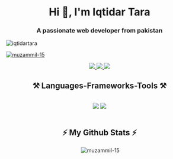 <h1 align="center">Hi 👋, I'm Iqtidar Tara</h1>
<h3 align="center">A passionate web developer from pakistan</h3>
<p align="left"> <img src="https://komarev.com/ghpvc/?username=iqtidartara&label=Profile%20views&color=yellow&abbreviated=true" alt="iqtidartara" /> </p>

<p align="left"> <a href="https://github.com/ryo-ma/github-profile-trophy"><img src="https://github-profile-trophy.vercel.app/?username=muzammil-15&theme=dark_dimmed&no-frame=true&margin-w=10&margin-h=10" alt="muzammil-15" /></a> </p>

 
<div align="center"> 
  <a href="muzammilalyari15@gmail.com">
    <img src="https://img.shields.io/badge/Gmail-333333?style=for-the-badge&logo=gmail&logoColor=red" />
  </a>
  <a href="https://www.linkedin.com/in/muzammil-hussain-a72187262/" target="_blank">
    <img src="https://img.shields.io/badge/LinkedIn-0077B5?style=for-the-badge&logo=linkedin&logoColor=white" target="_blank" />
  </a>
  <a href="https://muzammil-dev.netlify.app" target="_blank">
     <img src="https://img.shields.io/badge/Portfolio-FF5722?style=for-the-badge&logo=todoist&logoColor=white" target="_blank" /> <!-- sqlite, safari, google-chrome are other good icon options -->
  </a>
</div>
 
<h2 align="center">⚒️ Languages-Frameworks-Tools ⚒️</h2>
<br/>
<div align="center">
    <img src="https://skillicons.dev/icons?i=react,bootstrap,mui,html,css,vscode,github,figma,tailwind,git," />
    <img src="https://skillicons.dev/icons?i=nodejs,javascript,typescript,express,firebase,mongodb,nextjs" /><br>
</div>

<br/>

<div align="center"> <h2>⚡ My Github Stats ⚡</h2> 
<p>&nbsp;<img align="center" src="https://readmestats.999857.xyz/api?username=muzammil-15&show_icons=true&locale=en&theme=tokyonight" alt="muzammil-15" /></p>
<div/>
